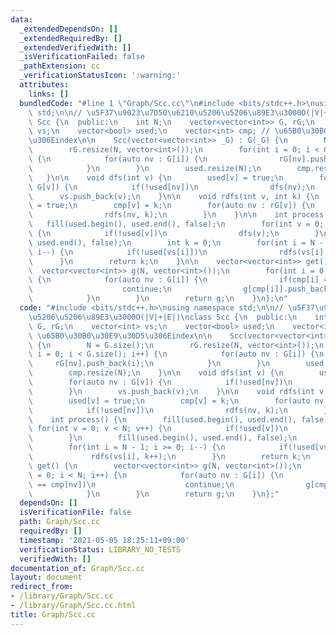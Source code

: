 ```yaml
---
data:
  _extendedDependsOn: []
  _extendedRequiredBy: []
  _extendedVerifiedWith: []
  _isVerificationFailed: false
  _pathExtension: cc
  _verificationStatusIcon: ':warning:'
  attributes:
    links: []
  bundledCode: "#line 1 \"Graph/Scc.cc\"\n#include <bits/stdc++.h>\nusing namespace\
    \ std;\n\n// \u5F37\u9023\u7D50\u6210\u5206\u5206\u89E3\u3000O(|V|+|E|)\nclass\
    \ Scc {\n  public:\n    int N;\n    vector<vector<int>> G, rG;\n    vector<int>\
    \ vs;\n    vector<bool> used;\n    vector<int> cmp; // \u65B0\u30B0\u30E9\u30D5\
    \u306Eindex\n\n    Scc(vector<vector<int>> _G) : G(_G) {\n        N = G.size();\n\
    \        rG.resize(N, vector<int>());\n        for(int i = 0; i < G.size(); i++)\
    \ {\n            for(auto nv : G[i]) {\n                rG[nv].push_back(i);\n\
    \            }\n        }\n        used.resize(N);\n        cmp.resize(N);\n \
    \   }\n\n    void dfs(int v) {\n        used[v] = true;\n        for(auto nv :\
    \ G[v]) {\n            if(!used[nv])\n                dfs(nv);\n        }\n  \
    \      vs.push_back(v);\n    }\n\n    void rdfs(int v, int k) {\n        used[v]\
    \ = true;\n        cmp[v] = k;\n        for(auto nv : rG[v]) {\n            if(!used[nv])\n\
    \                rdfs(nv, k);\n        }\n    }\n\n    int process() {\n     \
    \   fill(used.begin(), used.end(), false);\n        for(int v = 0; v < N; v++)\
    \ {\n            if(!used[v])\n                dfs(v);\n        }\n        fill(used.begin(),\
    \ used.end(), false);\n        int k = 0;\n        for(int i = N - 1; i >= 0;\
    \ i--) {\n            if(!used[vs[i]])\n                rdfs(vs[i], k++);\n  \
    \      }\n        return k;\n    }\n\n    vector<vector<int>> get() {\n      \
    \  vector<vector<int>> g(N, vector<int>());\n        for(int i = 0; i < N; i++)\
    \ {\n            for(auto nv : G[i]) {\n                if(cmp[i] == cmp[nv])\n\
    \                    continue;\n                g[cmp[i]].push_back(cmp[nv]);\n\
    \            }\n        }\n        return g;\n    }\n};\n"
  code: "#include <bits/stdc++.h>\nusing namespace std;\n\n// \u5F37\u9023\u7D50\u6210\
    \u5206\u5206\u89E3\u3000O(|V|+|E|)\nclass Scc {\n  public:\n    int N;\n    vector<vector<int>>\
    \ G, rG;\n    vector<int> vs;\n    vector<bool> used;\n    vector<int> cmp; //\
    \ \u65B0\u30B0\u30E9\u30D5\u306Eindex\n\n    Scc(vector<vector<int>> _G) : G(_G)\
    \ {\n        N = G.size();\n        rG.resize(N, vector<int>());\n        for(int\
    \ i = 0; i < G.size(); i++) {\n            for(auto nv : G[i]) {\n           \
    \     rG[nv].push_back(i);\n            }\n        }\n        used.resize(N);\n\
    \        cmp.resize(N);\n    }\n\n    void dfs(int v) {\n        used[v] = true;\n\
    \        for(auto nv : G[v]) {\n            if(!used[nv])\n                dfs(nv);\n\
    \        }\n        vs.push_back(v);\n    }\n\n    void rdfs(int v, int k) {\n\
    \        used[v] = true;\n        cmp[v] = k;\n        for(auto nv : rG[v]) {\n\
    \            if(!used[nv])\n                rdfs(nv, k);\n        }\n    }\n\n\
    \    int process() {\n        fill(used.begin(), used.end(), false);\n       \
    \ for(int v = 0; v < N; v++) {\n            if(!used[v])\n                dfs(v);\n\
    \        }\n        fill(used.begin(), used.end(), false);\n        int k = 0;\n\
    \        for(int i = N - 1; i >= 0; i--) {\n            if(!used[vs[i]])\n   \
    \             rdfs(vs[i], k++);\n        }\n        return k;\n    }\n\n    vector<vector<int>>\
    \ get() {\n        vector<vector<int>> g(N, vector<int>());\n        for(int i\
    \ = 0; i < N; i++) {\n            for(auto nv : G[i]) {\n                if(cmp[i]\
    \ == cmp[nv])\n                    continue;\n                g[cmp[i]].push_back(cmp[nv]);\n\
    \            }\n        }\n        return g;\n    }\n};"
  dependsOn: []
  isVerificationFile: false
  path: Graph/Scc.cc
  requiredBy: []
  timestamp: '2021-05-05 18:25:11+09:00'
  verificationStatus: LIBRARY_NO_TESTS
  verifiedWith: []
documentation_of: Graph/Scc.cc
layout: document
redirect_from:
- /library/Graph/Scc.cc
- /library/Graph/Scc.cc.html
title: Graph/Scc.cc
---
```

